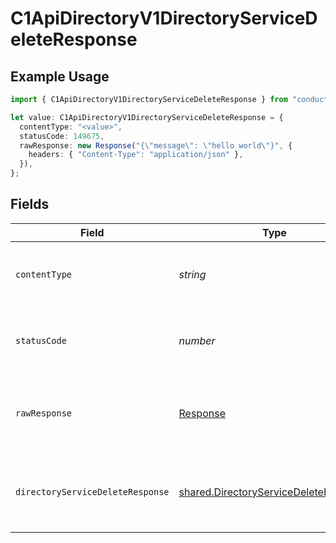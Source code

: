 # C1ApiDirectoryV1DirectoryServiceDeleteResponse

## Example Usage

```typescript
import { C1ApiDirectoryV1DirectoryServiceDeleteResponse } from "conductorone-sdk-typescript/sdk/models/operations";

let value: C1ApiDirectoryV1DirectoryServiceDeleteResponse = {
  contentType: "<value>",
  statusCode: 149675,
  rawResponse: new Response("{\"message\": \"hello world\"}", {
    headers: { "Content-Type": "application/json" },
  }),
};
```

## Fields

| Field                                                                                                 | Type                                                                                                  | Required                                                                                              | Description                                                                                           |
| ----------------------------------------------------------------------------------------------------- | ----------------------------------------------------------------------------------------------------- | ----------------------------------------------------------------------------------------------------- | ----------------------------------------------------------------------------------------------------- |
| `contentType`                                                                                         | *string*                                                                                              | :heavy_check_mark:                                                                                    | HTTP response content type for this operation                                                         |
| `statusCode`                                                                                          | *number*                                                                                              | :heavy_check_mark:                                                                                    | HTTP response status code for this operation                                                          |
| `rawResponse`                                                                                         | [Response](https://developer.mozilla.org/en-US/docs/Web/API/Response)                                 | :heavy_check_mark:                                                                                    | Raw HTTP response; suitable for custom response parsing                                               |
| `directoryServiceDeleteResponse`                                                                      | [shared.DirectoryServiceDeleteResponse](../../../sdk/models/shared/directoryservicedeleteresponse.md) | :heavy_minus_sign:                                                                                    | Empty response with a status code indicating success.                                                 |